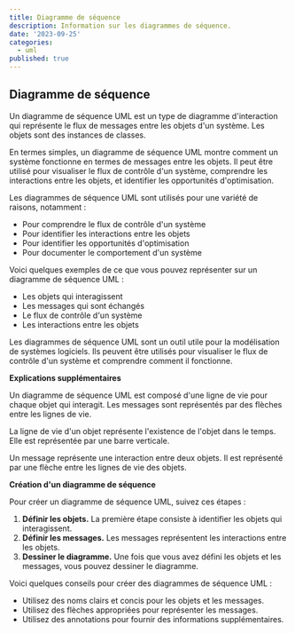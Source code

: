 ```yaml
---
title: Diagramme de séquence
description: Information sur les diagrammes de séquence.
date: '2023-09-25'
categories:
  - uml
published: true
---
```


## Diagramme de séquence

Un diagramme de séquence UML est un type de diagramme d'interaction qui représente le flux de messages entre les objets d'un système. Les objets sont des instances de classes.

En termes simples, un diagramme de séquence UML montre comment un système fonctionne en termes de messages entre les objets. Il peut être utilisé pour visualiser le flux de contrôle d'un système, comprendre les interactions entre les objets, et identifier les opportunités d'optimisation.

Les diagrammes de séquence UML sont utilisés pour une variété de raisons, notamment :

* Pour comprendre le flux de contrôle d'un système
* Pour identifier les interactions entre les objets
* Pour identifier les opportunités d'optimisation
* Pour documenter le comportement d'un système

Voici quelques exemples de ce que vous pouvez représenter sur un diagramme de séquence UML :

* Les objets qui interagissent
* Les messages qui sont échangés
* Le flux de contrôle d'un système
* Les interactions entre les objets

Les diagrammes de séquence UML sont un outil utile pour la modélisation de systèmes logiciels. Ils peuvent être utilisés pour visualiser le flux de contrôle d'un système et comprendre comment il fonctionne.

**Explications supplémentaires**

Un diagramme de séquence UML est composé d'une ligne de vie pour chaque objet qui interagit. Les messages sont représentés par des flèches entre les lignes de vie.

La ligne de vie d'un objet représente l'existence de l'objet dans le temps. Elle est représentée par une barre verticale.

Un message représente une interaction entre deux objets. Il est représenté par une flèche entre les lignes de vie des objets.

**Création d'un diagramme de séquence**

Pour créer un diagramme de séquence UML, suivez ces étapes :

1. **Définir les objets.** La première étape consiste à identifier les objets qui interagissent.
2. **Définir les messages.** Les messages représentent les interactions entre les objets.
3. **Dessiner le diagramme.** Une fois que vous avez défini les objets et les messages, vous pouvez dessiner le diagramme.

Voici quelques conseils pour créer des diagrammes de séquence UML :

* Utilisez des noms clairs et concis pour les objets et les messages.
* Utilisez des flèches appropriées pour représenter les messages.
* Utilisez des annotations pour fournir des informations supplémentaires.
